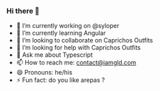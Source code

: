 ### Hi there 👋

- 🔭 I’m currently working on @syloper
- 🌱 I’m currently learning Angular
- 👯 I’m looking to collaborate on Caprichos Outfits
- 🤔 I’m looking for help with Caprichos Outfits
- 💬 Ask me about Typescript
- 📫 How to reach me: contact@iamgld.com
- 😄 Pronouns: he/his
- ⚡ Fun fact: do you like arepas ?

<!--
**iamgld/iamgld** is a ✨ _special_ ✨ repository because its `README.md` (this file) appears on your GitHub profile.

Here are some ideas to get you started:

- 🔭 I’m currently working on ...
- 🌱 I’m currently learning ...
- 👯 I’m looking to collaborate on ...
- 🤔 I’m looking for help with ...
- 💬 Ask me about ...
- 📫 How to reach me: ...
- 😄 Pronouns: ...
- ⚡ Fun fact: ...
-->
